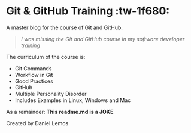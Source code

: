# Git & GitHub Training :tw-1f680:

A master blog for the course of Git and GitHub.

>*I was missing the Git and GitHub course in my software developer training*

The curriculum of the course is:
* Git Commands
* Workflow in Git
* Good Practices
* GitHub
* Multiple Personality Disorder
* Includes Examples in Linux, Windows and Mac

As a remainder: **This readme.md is a JOKE**

Created by Daniel Lemos

